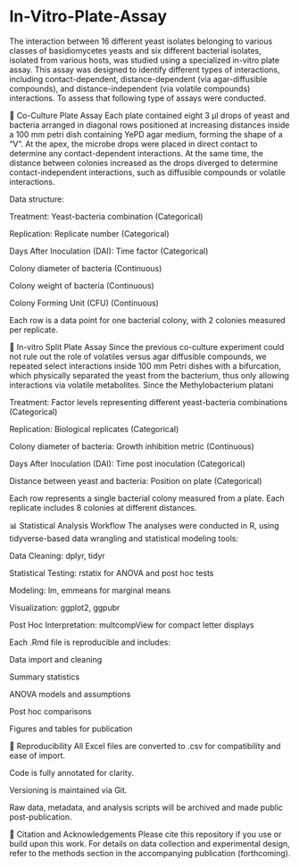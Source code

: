 # In-Vitro-Plate-Assay
The interaction between 16 different yeast isolates belonging to various classes of basidiomycetes yeasts and six different bacterial isolates, isolated from various hosts, was studied using a specialized in-vitro plate assay. This assay was designed to identify different types of interactions, including contact-dependent, distance-dependent (via agar-diffusible compounds), and distance-independent (via volatile compounds) interactions. To assess that following type of assays were conducted.  

🧫 Co-Culture Plate Assay
 Each plate contained eight 3 μl drops of yeast and bacteria arranged in diagonal rows positioned at increasing distances inside a 100 mm petri dish containing YePD agar medium, forming the shape of a “V”. At the apex, the microbe drops were placed in direct contact to determine any contact-dependent interactions. At the same time, the distance between colonies increased as the drops diverged to determine contact-independent interactions, such as diffusible compounds or volatile interactions. 
 
 Data structure:

Treatment: Yeast-bacteria combination (Categorical)

Replication: Replicate number (Categorical)

Days After Inoculation (DAI): Time factor (Categorical)

Colony diameter of bacteria (Continuous)

Colony weight of bacteria (Continuous)

Colony Forming Unit (CFU) (Continuous)

Each row is a data point for one bacterial colony, with 2 colonies measured per replicate.

🔹 In-vitro Split Plate Assay
Since the previous co-culture experiment could not rule out the role of volatiles versus agar diffusible compounds, we repeated select interactions inside 100 mm Petri dishes with a bifurcation, which physically separated the yeast from the bacterium, thus only allowing interactions via volatile metabolites. Since the Methylobacterium platani

Treatment: Factor levels representing different yeast-bacteria combinations (Categorical)

Replication: Biological replicates (Categorical)

Colony diameter of bacteria: Growth inhibition metric (Continuous)

Days After Inoculation (DAI): Time post inoculation (Categorical)

Distance between yeast and bacteria: Position on plate (Categorical)

Each row represents a single bacterial colony measured from a plate. Each replicate includes 8 colonies at different distances.


📊 Statistical Analysis Workflow
The analyses were conducted in R, using tidyverse-based data wrangling and statistical modeling tools:

Data Cleaning: dplyr, tidyr

Statistical Testing: rstatix for ANOVA and post hoc tests

Modeling: lm, emmeans for marginal means

Visualization: ggplot2, ggpubr

Post Hoc Interpretation: multcompView for compact letter displays

Each .Rmd file is reproducible and includes:

Data import and cleaning

Summary statistics

ANOVA models and assumptions

Post hoc comparisons

Figures and tables for publication

🔁 Reproducibility
All Excel files are converted to .csv for compatibility and ease of import.

Code is fully annotated for clarity.

Versioning is maintained via Git.

Raw data, metadata, and analysis scripts will be archived and made public post-publication.

📎 Citation and Acknowledgements
Please cite this repository if you use or build upon this work. For details on data collection and experimental design, refer to the methods section in the accompanying publication (forthcoming).

